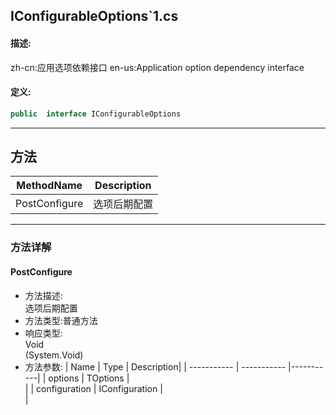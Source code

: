 ## IConfigurableOptions`1.cs 


#### 描述:


zh-cn:应用选项依赖接口
en-us:Application option dependency interface


#### 定义: 
``` csharp
public  interface IConfigurableOptions
```
---
## 方法 
| MethodName      | Description | 
| ----------- | ----------- |
| PostConfigure | 选项后期配置 |
---
### 方法详解 
####  PostConfigure
* 方法描述:<br> 选项后期配置
* 方法类型:普通方法
* 响应类型:<br> Void <br> (System.Void)
* 方法参数:
| Name      | Type | Description|
| ----------- | ----------- |-----------|
| options | TOptions |<br> |
| configuration | IConfiguration |<br> |
